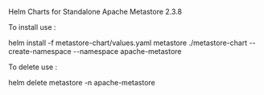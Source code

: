 Helm Charts for Standalone Apache Metastore 2.3.8

To install use :

helm install -f metastore-chart/values.yaml metastore ./metastore-chart --create-namespace --namespace apache-metastore

To delete use :

helm delete metastore -n apache-metastore